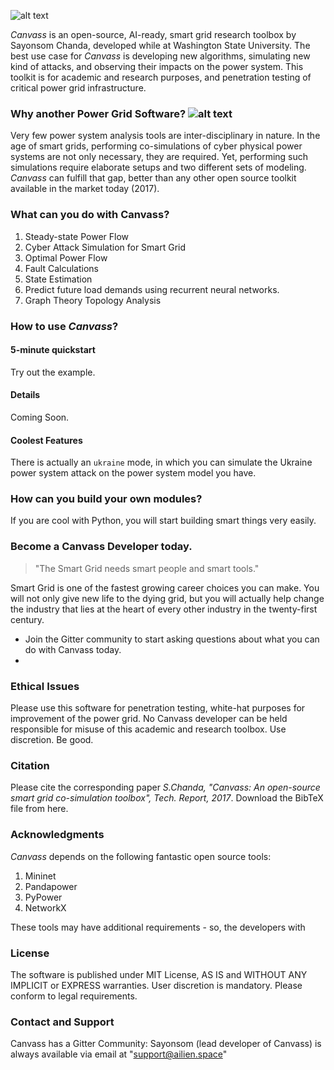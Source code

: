 ![alt text](https://github.com/sayonsom/Canvass/blob/master/canvass.png "Logo Title Text 1")



_Canvass_ is an open-source, AI-ready, smart grid research toolbox by Sayonsom Chanda, developed while at Washington State University.
The best use case for _Canvass_ is developing new algorithms, simulating new kind of attacks, and observing their impacts on the power system.
This toolkit is for academic and research purposes, and penetration testing of critical power grid infrastructure.


### Why another Power Grid Software? ![alt text](https://img.shields.io/packagist/l/doctrine/orm.svg "Logo Title Text 1") 

Very few power system analysis tools are inter-disciplinary in nature.
In the age of smart grids, performing co-simulations of cyber physical power systems are not only necessary, they are required.
Yet, performing such simulations require elaborate setups and two different sets of modeling.
_Canvass_ can fulfill that gap, better than any other open source toolkit available in the market today (2017).

### What can you do with Canvass?

1. Steady-state Power Flow
2. Cyber Attack Simulation for Smart Grid
3. Optimal Power Flow
4. Fault Calculations
5. State Estimation
6. Predict future load demands using recurrent neural networks.
7. Graph Theory Topology Analysis

### How to use _Canvass_?

#### 5-minute quickstart
Try out the example.

#### Details
Coming Soon.

#### Coolest Features

There is actually an `ukraine` mode, in which you can simulate the Ukraine power system attack on the power system model you have.

### How can you build your own modules?

If you are cool with Python, you will start building smart things very easily.

### Become a Canvass Developer today.

> "The Smart Grid needs smart people and smart tools."

Smart Grid is one of the fastest growing career choices you can make.
You will not only give new life to the dying grid, but you will actually help change
the industry that lies at the heart of every other industry in the twenty-first century.

- Join the Gitter community to start asking questions about what you can do with Canvass today.
-
### Ethical Issues

Please use this software for penetration testing, white-hat purposes for improvement of the power grid.
No Canvass developer can be held responsible for misuse of this academic and research toolbox.
Use discretion. Be good.

### Citation

Please cite the corresponding paper _S.Chanda, "Canvass: An open-source smart grid co-simulation toolbox", Tech. Report, 2017_. Download the BibTeX file from here.

### Acknowledgments

_Canvass_ depends on the following fantastic open source tools:

1. Mininet
2. Pandapower
3. PyPower
4. NetworkX

These tools may have additional requirements - so, the developers with

### License

The software is published under MIT License, AS IS and WITHOUT ANY IMPLICIT or EXPRESS warranties. User discretion is mandatory. Please conform to legal requirements.

### Contact and Support

Canvass has a Gitter Community:
Sayonsom (lead developer of Canvass) is always available via email at "support@ailien.space"
